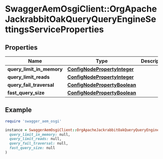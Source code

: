 # SwaggerAemOsgiClient::OrgApacheJackrabbitOakQueryQueryEngineSettingsServiceProperties

## Properties

| Name | Type | Description | Notes |
| ---- | ---- | ----------- | ----- |
| **query_limit_in_memory** | [**ConfigNodePropertyInteger**](ConfigNodePropertyInteger.md) |  | [optional] |
| **query_limit_reads** | [**ConfigNodePropertyInteger**](ConfigNodePropertyInteger.md) |  | [optional] |
| **query_fail_traversal** | [**ConfigNodePropertyBoolean**](ConfigNodePropertyBoolean.md) |  | [optional] |
| **fast_query_size** | [**ConfigNodePropertyBoolean**](ConfigNodePropertyBoolean.md) |  | [optional] |

## Example

```ruby
require 'swagger_aem_osgi'

instance = SwaggerAemOsgiClient::OrgApacheJackrabbitOakQueryQueryEngineSettingsServiceProperties.new(
  query_limit_in_memory: null,
  query_limit_reads: null,
  query_fail_traversal: null,
  fast_query_size: null
)
```

